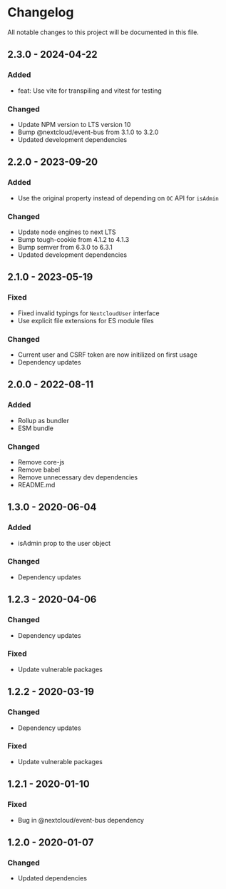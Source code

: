 # Changelog

All notable changes to this project will be documented in this file.

## 2.3.0 - 2024-04-22
### Added
* feat: Use vite for transpiling and vitest for testing

### Changed
* Update NPM version to LTS version 10
* Bump @nextcloud/event-bus from 3.1.0 to 3.2.0
* Updated development dependencies

## 2.2.0 - 2023-09-20
### Added
* Use the original property instead of depending on `OC` API for `isAdmin`

### Changed
* Update node engines to next LTS
* Bump tough-cookie from 4.1.2 to 4.1.3
* Bump semver from 6.3.0 to 6.3.1
* Updated development dependencies

## 2.1.0 - 2023-05-19
### Fixed
- Fixed invalid typings for `NextcloudUser` interface
- Use explicit file extensions for ES module files

### Changed
- Current user and CSRF token are now initilized on first usage
- Dependency updates

## 2.0.0 - 2022-08-11
### Added
- Rollup as bundler
- ESM bundle

### Changed
- Remove core-js
- Remove babel
- Remove unnecessary dev dependencies
- README.md

## 1.3.0 - 2020-06-04
### Added
- isAdmin prop to the user object
### Changed
- Dependency updates

## 1.2.3 - 2020-04-06
### Changed
- Dependency updates
### Fixed
- Update vulnerable packages

## 1.2.2 - 2020-03-19
### Changed
- Dependency updates
### Fixed
- Update vulnerable packages

## 1.2.1 - 2020-01-10
### Fixed
- Bug in @nextcloud/event-bus dependency

## 1.2.0 - 2020-01-07
### Changed
- Updated dependencies

